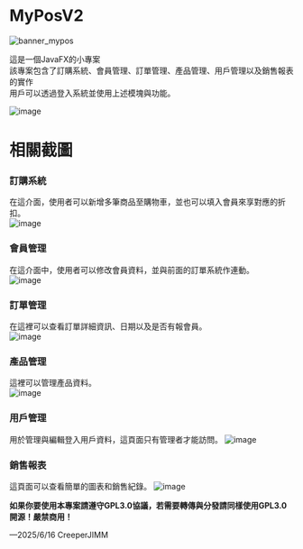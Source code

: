 # MyPosV2
![banner_mypos](https://github.com/user-attachments/assets/0e395838-04c5-4827-9b3d-8d0e836ed766)

這是一個JavaFX的小專案  
該專案包含了訂購系統、會員管理、訂單管理、產品管理、用戶管理以及銷售報表的實作  
用戶可以透過登入系統並使用上述模塊與功能。

![image](https://github.com/user-attachments/assets/cf99b150-5c53-4e7e-8505-cf80de6aa6dc)

# 相關截圖

### 訂購系統  
在這介面，使用者可以新增多筆商品至購物車，並也可以填入會員來享對應的折扣。  
![image](https://github.com/user-attachments/assets/cd18d875-637f-4377-a08e-9c12fc4511d3)

### 會員管理  
在這介面中，使用者可以修改會員資料，並與前面的訂單系統作連動。  
![image](https://github.com/user-attachments/assets/605e1351-bd32-424f-92cd-5ddf60b1776c)

### 訂單管理  
在這裡可以查看訂單詳細資訊、日期以及是否有報會員。  
![image](https://github.com/user-attachments/assets/36f02756-5075-4548-916d-ad85d0173fcd)

### 產品管理  
這裡可以管理產品資料。  
![image](https://github.com/user-attachments/assets/1000a01c-c4c8-422e-97fd-d01f029e3aa2)

### 用戶管理  
用於管理與編輯登入用戶資料，這頁面只有管理者才能訪問。
![image](https://github.com/user-attachments/assets/2d67c133-c928-42e5-8f72-a8e92222807b)

### 銷售報表  
這頁面可以查看簡單的圖表和銷售紀錄。
![image](https://github.com/user-attachments/assets/6eda0eae-4b25-4677-bb11-2fb9b0444b19)

**如果你要使用本專案請遵守GPL3.0協議，若需要轉傳與分發請同樣使用GPL3.0開源！嚴禁商用！**

—2025/6/16 CreeperJIMM
